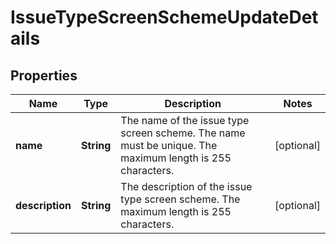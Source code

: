 # IssueTypeScreenSchemeUpdateDetails

## Properties
Name | Type | Description | Notes
------------ | ------------- | ------------- | -------------
**name** | **String** | The name of the issue type screen scheme. The name must be unique. The maximum length is 255 characters. |  [optional]
**description** | **String** | The description of the issue type screen scheme. The maximum length is 255 characters. |  [optional]
